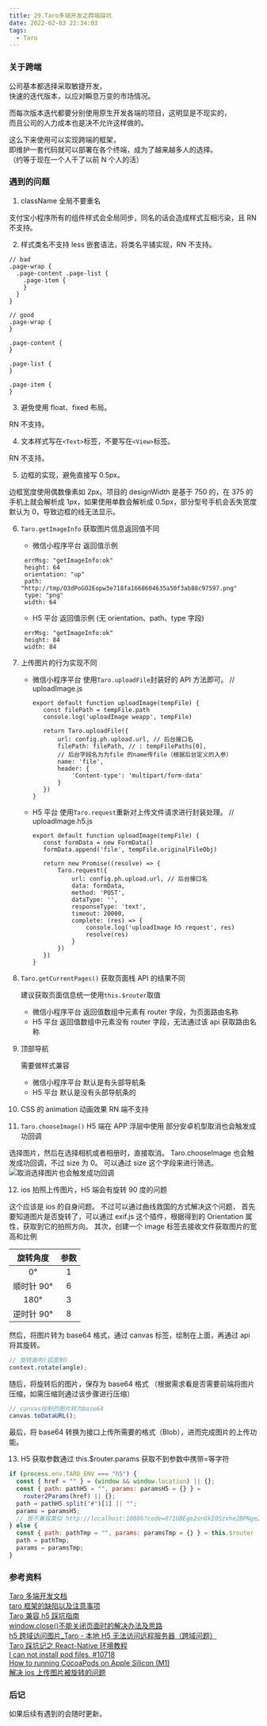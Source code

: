 ```yaml
---
title: 29.Taro多端开发之跨端踩坑
date: 2022-02-03 22:34:03
tags:
  - Taro
---
```


### 关于跨端

公司基本都选择采取敏捷开发，  
快速的迭代版本，以应对瞬息万变的市场情况。

而每次版本迭代都要分别使用原生开发各端的项目，这明显是不现实的，  
而且公司的人力成本也是决不允许这样做的。

这么下来使用可以实现跨端的框架，  
即维护一套代码就可以部署在各个终端，成为了越来越多人的选择。  
（约等于现在一个人干了以前 N 个人的活）

<!-- more -->

### 遇到的问题

1. className 全局不要重名

支付宝小程序所有的组件样式会全局同步，同名的话会造成样式互相污染，且 RN 不支持。

2. 样式类名不支持 less 嵌套语法，将类名平铺实现，RN 不支持。

```less
// bad
.page-wrap {
  .page-content .page-list {
    .page-item {
    }
  }
}

// good
.page-wrap {
}

.page-content {
}

.page-list {
}

.page-item {
}
```

3. 避免使用 float、fixed 布局。

RN 不支持。

4. 文本样式写在`<Text>`标签，不要写在`<View>`标签。

RN 不支持。

5. 边框的实现，避免直接写 0.5px。

边框宽度使用偶数像素如 2px。项目的 designWidth 是基于 750 的，在 375 的手机上就会解析成 1px，如果使用单数会解析成 0.5px，部分型号手机会丢失宽度默认为 0，导致边框的线无法显示。

6. `Taro.getImageInfo` 获取图片信息返回值不同

   - 微信小程序平台 返回值示例

   ```
   	errMsg: "getImageInfo:ok"
   	height: 64
   	orientation: "up"
   	path: "http://tmp/O3dPoGO2Eopw3e718fa1668604635a50f3ab88c97597.png"
   	type: "png"
   	width: 64
   ```

   - H5 平台 返回值示例 (无 orientation、path、type 字段)

   ```
   	errMsg: "getImageInfo:ok"
   	height: 84
   	width: 84
   ```

7. 上传图片的行为实现不同

   - 微信小程序平台
     使用`Taro.uploadFile`封装好的 API 方法即可。
     // uploadImage.js

     ```
     export default function uploadImage(tempFile) {
     	const filePath = tempFile.path
     	console.log('uploadImage weapp', tempFile)

     	return Taro.uploadFile({
     		url: config.ph.upload.url, // 后台接口名
     		filePath: filePath, // : tempFilePaths[0],
     		// 后台字段名为为file 的name传file（根据后台定义的入参）
     		name: 'file',
     		header: {
     			'Content-type': 'multipart/form-data'
     		}
     	})
     }
     ```

   - H5 平台
     使用`Taro.request`重新对上传文件请求进行封装处理。
     // uploadImage.h5.js

     ```
     export default function uploadImage(tempFile) {
     	const formData = new FormData()
     	formData.append('file', tempFile.originalFileObj)

     	return new Promise((resolve) => {
     		Taro.request({
     			url: config.ph.upload.url, // 后台接口名
     			data: formData,
     			method: 'POST',
     			dataType: '',
     			responseType: 'text',
     			timeout: 20000,
     			complete: (res) => {
     				console.log('uploadImage h5 request', res)
     				resolve(res)
     			}
     		})
     	})
     }
     ```

8. `Taro.getCurrentPages()` 获取页面栈 API 的结果不同

   建议获取页面信息统一使用`this.$router`取值

   - 微信小程序平台
     返回值数组中元素有 router 字段，为页面路由名称
   - H5 平台
     返回值数组中元素没有 router 字段，无法通过该 api 获取路由名称

9. 顶部导航

   需要做样式兼容

   - 微信小程序平台
     默认是有头部导航条
   - H5 平台
     默认是没有头部导航条的

10. CSS 的 animation 动画效果 RN 端不支持

11. `Taro.chooseImage()` H5 端在 APP 浮层中使用 部分安卓机型取消也会触发成功回调

选择图片，然后在选择相机或者相册时，直接取消。
Taro.chooseImage 也会触发成功回调，不过 size 为 0。
可以通过 size 这个字段来进行筛选。
![取消选择图片也会触发成功回调](../../../../images/image_29_1.jpg)

12. ios 拍照上传图片，H5 端会有旋转 90 度的问题

这个应该是 ios 的自身问题。
不过可以通过曲线救国的方式解决这个问题，
首先要知道图片是否旋转了，可以通过 exif.js 这个插件，根据得到的 Orientation 属性，获取到它的拍照方向。
其次，创建一个 image 标签去接收文件获取图片的宽高和比例

|  旋转角度  | 参数 |
| :--------: | :--: |
|     0°     |  1   |
| 顺时针 90° |  6   |
|    180°    |  3   |
| 逆时针 90° |  8   |

然后，将图片转为 base64 格式，通过 canvas 标签，绘制在上面，再通过 api 将其旋转。

```js
// 旋转画布(弧度制)
context.rotate(angle);
```

随后，将旋转后的图片，保存为 base64 格式
（根据需求看是否需要前端将图片压缩，如需压缩则通过该步骤进行压缩）

```js
// canvas绘制的图片转为base64
canvas.toDataURL();
```

最后，将 base64 转换为接口上传所需要的格式（Blob），进而完成图片的上传功能。

13. H5 获取参数通过 this.$router.params 获取不到参数中携带=等字符

```js
if (process.env.TARO_ENV === "h5") {
  const { href = "" } = (window && window.location) || {};
  const { path: pathH5 = "", params: paramsH5 = {} } =
    router2Params(href) || {};
  path = pathH5.split("#")[1] || "";
  params = paramsH5;
  // 暂不兼容类似 http://localhost:10086?code=071UBEge2snGkI0Szxhe2BPNge2UBEgU&state=123#/pages/index 格式，如有场景需要可后续拓展
} else {
  const { path: pathTmp = "", params: paramsTmp = {} } = this.$router || {};
  path = pathTmp;
  params = paramsTmp;
}
```

### 参考资料

[Taro 多端开发文档](https://taro-docs.jd.com/taro/docs/envs)  
[taro 框架的缺陷以及注意事项](https://blog.csdn.net/gwdgwd123/article/details/84726238)  
[Taro 兼容 h5 踩坑指南](https://blog.csdn.net/chuogun0812/article/details/100766099)  
[window.close()不能关闭页面时的解决办法及思路](https://blog.csdn.net/perryliu6/article/details/87791231)  
[h5 跨域访问图片\_Taro - 本地 H5 无法访问远程服务器（跨域问题）](https://blog.csdn.net/weixin_30394975/article/details/112942957)  
[Taro 踩坑记之 React-Native 环境教程](https://www.jianshu.com/p/8186b70eb316)  
[I can not install pod files. #10718](https://github.com/CocoaPods/CocoaPods/issues/10718)  
[How to running CocoaPods on Apple Silicon (M1)](https://stackoverflow.com/questions/64901180/running-cocoapods-on-apple-silicon-m1/65334677#65334677)  
[解决 ios 上传图片被旋转的问题](https://blog.csdn.net/weixin_55869781/article/details/119110800)

### 后记

如果后续有遇到的会随时更新。
